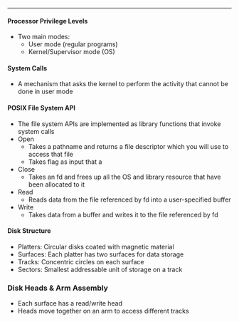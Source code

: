 ***
#### Processor Privilege Levels
* Two main modes:
	* User mode (regular programs)
	* Kernel/Supervisor mode (OS)

#### System Calls
* A mechanism that asks the kernel to perform the activity that cannot be done in user mode

#### POSIX File System API
* The file system APIs are implemented as library functions that invoke system calls
* Open
	* Takes a pathname and returns a file descriptor which you will use to access that file
	* Takes flag as input that a
* Close
	* Takes an fd and frees up all the OS and library resource that have been allocated to it
* Read
	* Reads data from the file referenced by fd into a user-specified buffer
* Write
	* Takes data from a buffer and writes it to the file referenced by fd

#### Disk Structure
* Platters: Circular disks coated with magnetic material
* Surfaces: Each platter has two surfaces for data storage
* Tracks: Concentric circles on each surface
* Sectors: Smallest addressable unit of storage on a track

### Disk Heads & Arm Assembly
* Each surface has a read/write head
* Heads move together on an arm to access different tracks